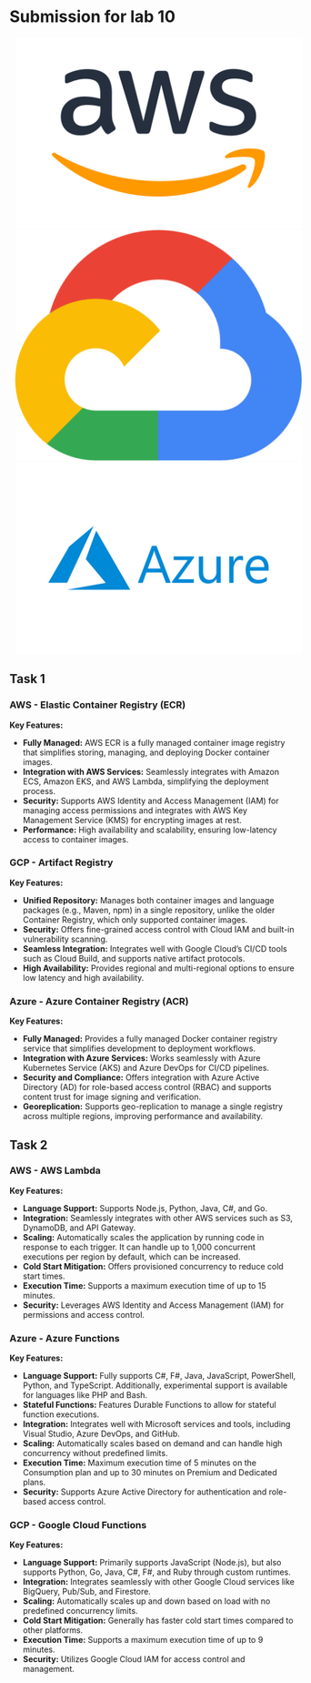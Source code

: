 # Submission for lab 10

<div style="text-align: center;">
  <img src="/Resources/1.png" alt="Image 1" style="display: inline-block; margin: 0 10px;">
  <img src="/Resources/2.png" alt="Image 2" style="display: inline-block; margin: 0 10px;">
  <img src="/Resources/3.png" alt="Image 3" style="display: inline-block; margin: 0 10px;">
</div>

## Task 1

### AWS - **Elastic Container Registry (ECR)**

**Key Features:**

- **Fully Managed:** AWS ECR is a fully managed container image registry that simplifies storing, managing, and deploying Docker container images.
- **Integration with AWS Services:** Seamlessly integrates with Amazon ECS, Amazon EKS, and AWS Lambda, simplifying the deployment process.
- **Security:** Supports AWS Identity and Access Management (IAM) for managing access permissions and integrates with AWS Key Management Service (KMS) for encrypting images at rest.
- **Performance:** High availability and scalability, ensuring low-latency access to container images.

### GCP - **Artifact Registry**

**Key Features:**

- **Unified Repository:** Manages both container images and language packages (e.g., Maven, npm) in a single repository, unlike the older Container Registry, which only supported container images.
- **Security:** Offers fine-grained access control with Cloud IAM and built-in vulnerability scanning.
- **Seamless Integration:** Integrates well with Google Cloud’s CI/CD tools such as Cloud Build, and supports native artifact protocols.
- **High Availability:** Provides regional and multi-regional options to ensure low latency and high availability.

### Azure - **Azure Container Registry (ACR)**

**Key Features:**

- **Fully Managed:** Provides a fully managed Docker container registry service that simplifies development to deployment workflows.
- **Integration with Azure Services:** Works seamlessly with Azure Kubernetes Service (AKS) and Azure DevOps for CI/CD pipelines.
- **Security and Compliance:** Offers integration with Azure Active Directory (AD) for role-based access control (RBAC) and supports content trust for image signing and verification.
- **Georeplication:** Supports geo-replication to manage a single registry across multiple regions, improving performance and availability.

## Task 2

### AWS - **AWS Lambda**

**Key Features:**

- **Language Support:** Supports Node.js, Python, Java, C#, and Go.
- **Integration:** Seamlessly integrates with other AWS services such as S3, DynamoDB, and API Gateway.
- **Scaling:** Automatically scales the application by running code in response to each trigger. It can handle up to 1,000 concurrent executions per region by default, which can be increased.
- **Cold Start Mitigation:** Offers provisioned concurrency to reduce cold start times.
- **Execution Time:** Supports a maximum execution time of up to 15 minutes.
- **Security:** Leverages AWS Identity and Access Management (IAM) for permissions and access control.

### Azure - **Azure Functions**

**Key Features:**

- **Language Support:** Fully supports C#, F#, Java, JavaScript, PowerShell, Python, and TypeScript. Additionally, experimental support is available for languages like PHP and Bash.
- **Stateful Functions:** Features Durable Functions to allow for stateful function executions.
- **Integration:** Integrates well with Microsoft services and tools, including Visual Studio, Azure DevOps, and GitHub.
- **Scaling:** Automatically scales based on demand and can handle high concurrency without predefined limits.
- **Execution Time:** Maximum execution time of 5 minutes on the Consumption plan and up to 30 minutes on Premium and Dedicated plans.
- **Security:** Supports Azure Active Directory for authentication and role-based access control.

### GCP - **Google Cloud Functions**

**Key Features:**

- **Language Support:** Primarily supports JavaScript (Node.js), but also supports Python, Go, Java, C#, F#, and Ruby through custom runtimes.
- **Integration:** Integrates seamlessly with other Google Cloud services like BigQuery, Pub/Sub, and Firestore.
- **Scaling:** Automatically scales up and down based on load with no predefined concurrency limits.
- **Cold Start Mitigation:** Generally has faster cold start times compared to other platforms.
- **Execution Time:** Supports a maximum execution time of up to 9 minutes.
- **Security:** Utilizes Google Cloud IAM for access control and management.

